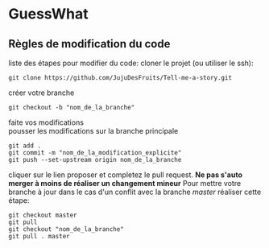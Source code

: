 # GuessWhat

## Règles de modification du code

liste des étapes pour modifier du code:
cloner le projet (ou utiliser le ssh):
```
git clone https://github.com/JujuDesFruits/Tell-me-a-story.git
```
créer votre branche
```
git checkout -b "nom_de_la_branche"
```
faite vos modifications   
pousser les modifications sur la branche principale
```
git add .
git commit -m "nom_de_la_modification_explicite"
git push --set-upstream origin nom_de_la_branche
```
cliquer sur le lien proposer et completez le pull request.
**Ne pas s'auto merger à moins de réaliser un changement mineur**
Pour mettre votre branche à jour dans le cas d'un conflit avec la branche *master* réaliser cette étape:
```
git checkout master
git pull
git checkout "nom_de_la_branche"
git pull . master
```
